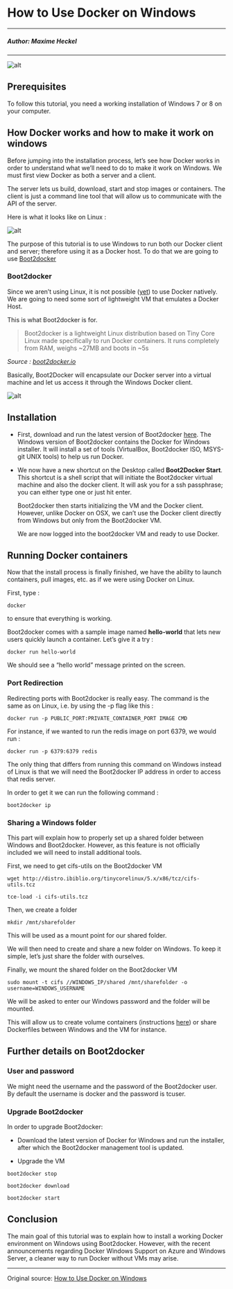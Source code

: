 # How to Use Docker on Windows

---

##### Author: Maxime Heckel

---

![alt](http://resource.docker.cn/how-to-use-docker-windows.jpg)

## Prerequisites

To follow this tutorial, you need a working installation of Windows 7 or 8 on your computer.

## How Docker works and how to make it work on windows

Before jumping into the installation process, let’s see how Docker works in order to understand what we’ll need to do to make it work on Windows.
We must first view Docker as both a server and a client.

The server lets us build, download, start and stop images or containers.
The client is just a command line tool that will allow us to communicate with the API of the server.

Here is what it looks like on Linux :

![alt](http://resource.docker.cn/diagram-linux.png)

The purpose of this tutorial is to use Windows to run both our Docker client and server; therefore using it as a Docker host. To do that we are going to use [Boot2docker](http://boot2docker.io/)

### Boot2docker

Since we aren’t using Linux, it is not possible ([yet](http://azure.microsoft.com/blog/2014/10/15/new-windows-server-containers-and-azure-support-for-docker/)) to use Docker natively. We are going to need some sort of lightweight VM that emulates a Docker Host.

This is what Boot2docker is for.

> Boot2docker is a lightweight Linux distribution based on Tiny Core Linux made specifically to run Docker containers. It runs completely from RAM, weighs ~27MB and boots in ~5s

*Source : [boot2docker.io](http://boot2docker.io/)*

Basically, Boot2Docker will encapsulate our Docker server into a virtual machine and let us access it through the Windows Docker client.

![alt](http://resource.docker.cn/diagram-win.png)

## Installation

- First, download and run the latest version of Boot2docker [here](https://github.com/boot2docker/windows-installer/releases/tag/v1.3.0). The Windows version of Boot2docker contains the Docker for Windows installer. It will install a set of tools (VirtualBox, Boot2docker ISO, MSYS-git UNIX tools) to help us run Docker.

- We now have a new shortcut on the Desktop called **Boot2Docker Start**. This shortcut is a shell script that will initiate the Boot2docker virtual machine and also the docker client. It will ask you for a ssh passphrase; you can either type one or just hit enter.

	Boot2docker then starts initializing the VM and the Docker client. However, unlike Docker on OSX, we can’t use the Docker client directly from Windows but only from the Boot2docker VM.
	
	We are now logged into the boot2docker VM and ready to use Docker.

## Running Docker containers

Now that the install process is finally finished, we have the ability to launch containers, pull images, etc. as if we were using Docker on Linux.

First, type :

```
docker
```

to ensure that everything is working.

Boot2docker comes with a sample image named **hello-world** that lets new users quickly launch a container. Let’s give it a try :

```
docker run hello-world
```

We should see a “hello world” message printed on the screen.

### Port Redirection

Redirecting ports with Boot2docker is really easy. The command is the same as on Linux, i.e. by using the -p flag like this :

```
docker run -p PUBLIC_PORT:PRIVATE_CONTAINER_PORT IMAGE CMD
```

For instance, if we wanted to run the redis image on port 6379, we would run :

```
docker run -p 6379:6379 redis
```

The only thing that differs from running this command on Windows instead of Linux is that we will need the Boot2docker IP address in order to access that redis server.

In order to get it we can run the following command :

```
boot2docker ip
```

### Sharing a Windows folder

This part will explain how to properly set up a shared folder between Windows and Boot2docker. However, as this feature is not officially included we will need to install additional tools.

First, we need to get cifs-utils on the Boot2docker VM

```
wget http://distro.ibiblio.org/tinycorelinux/5.x/x86/tcz/cifs-utils.tcz
 
tce-load -i cifs-utils.tcz
```

Then, we create a folder

```
mkdir /mnt/sharefolder
```

This will be used as a mount point for our shared folder.

We will then need to create and share a new folder on Windows. To keep it simple, let’s just share the folder with ourselves.

Finally, we mount the shared folder on the Boot2docker VM

```
sudo mount -t cifs //WINDOWS_IP/shared /mnt/sharefolder -o username=WINDOWS_USERNAME
```

We will be asked to enter our Windows password and the folder will be mounted.

This will allow us to create volume containers (instructions [here](https://github.com/boot2docker/boot2docker#folder-sharing)) or share Dockerfiles between Windows and the VM for instance.

## Further details on Boot2docker

### User and password

We might need the username and the password of the Boot2docker user. By default the username is docker and the password is tcuser.

### Upgrade Boot2docker

In order to upgrade Boot2docker:

- Download the latest version of Docker for Windows and run the installer, after which the Boot2docker management tool is updated.

- Upgrade the VM

```
boot2docker stop
 
boot2docker download
 
boot2docker start
```

## Conclusion

The main goal of this tutorial was to explain how to install a working Docker environment on Windows using Boot2docker. However, with the recent announcements regarding Docker Windows Support on Azure and Windows Server, a cleaner way to run Docker without VMs may arise.

---

Original source: [How to Use Docker on Windows](http://blog.tutum.co/2014/11/05/how-to-use-docker-on-windows/)